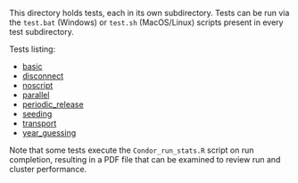 This directory holds tests, each in its own subdirectory. Tests can
be run via the `test.bat` (Windows) or `test.sh` (MacOS/Linux) scripts present in every test subdirectory.

Tests listing:
- [basic](basic/purpose.md)
- [disconnect](disconnect/purpose.md)
- [noscript](noscript/purpose.md)
- [parallel](parallel/purpose.md)
- [periodic_release](periodic_release/purpose.md)
- [seeding](seeding/purpose.md)
- [transport](transport/purpose.md)
- [year_guessing](year_guessing/purpose.md)

Note that some tests execute the `Condor_run_stats.R` script on run
completion, resulting in a PDF file that can be examined to review
run and cluster performance.
